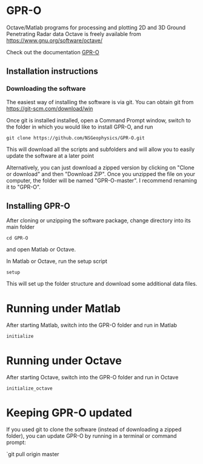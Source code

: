 # GPR-O
Octave/Matlab programs for processing and plotting 2D and 3D Ground Penetrating Radar data
Octave is freely available from https://www.gnu.org/software/octave/

Check out the documentation [GPR-O](https://github.com/NSGeophysics/GPR-O/blob/master/doc/GPR-O.pdf)

## Installation instructions

### Downloading the software
The easiest way of installing the software is via git. You can obtain git from
https://git-scm.com/download/win

Once git is installed installed, open a Command Prompt window, switch to the folder in which you would like to install GPR-O, and run

`git clone https://github.com/NSGeophysics/GPR-O.git`

This will download all the scripts and subfolders and will allow you to easily update the software at a later point

Alternatively, you can just download a zipped version by clicking on "Clone or download" and then "Download ZIP". Once you unzipped the file on your computer, the folder will be named "GPR-O-master". I recommend renaming it to "GPR-O".

## Installing GPR-O
After cloning or unzipping the software package, change directory into its main folder

`cd GPR-O`

and open Matlab or Octave.

In Matlab or Octave, run the setup script

`setup`

This will set up the folder structure and download some additional data files.


# Running under Matlab
After starting Matlab, switch into the GPR-O folder and run in Matlab

`initialize`

# Running under Octave
After starting Octave, switch into the GPR-O folder and run in Octave

`initialize_octave`

# Keeping GPR-O updated
If you used git to clone the software (instead of downloading a zipped folder), you can update GPR-O by running in a terminal or command prompt:

`git pull origin master
